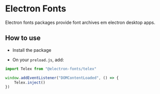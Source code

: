 # Electron Fonts

Electron fonts packages provide font archives em electron desktop apps.

## How to use

* Install the package

* On your `preload.js`, add:

```ts
import Telex from "@electron-fonts/telex"

window.addEventListener("DOMContentLoaded", () => {
    Telex.inject()
})
```